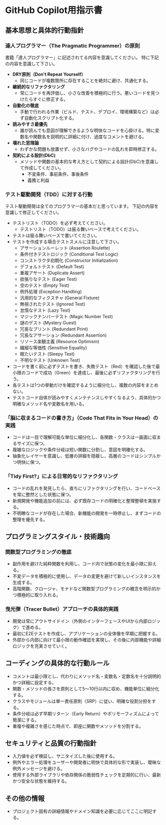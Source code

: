 # GitHub Copilot用指示書

## 基本思想と具体的行動指針

### 達人プログラマー（The Pragmatic Programmer）の原則

書籍「達人プログラマー」に記述されてる内容を意識してください。
特に下記の内容を意識して下さい。

- **DRY原則（Don't Repeat Yourself）**
  - 同じコードが複数箇所に存在することを絶対に避け、共通化する。
- **継続的なリファクタリング**
  - 常にコードを再評価し、小さな改善を積極的に行う。悪いコードを見つけたらすぐに修正する。
- **自動化の徹底**
  - 手動で行われる作業（ビルド、テスト、デプロイ、環境構築など）は必ず自動化スクリプト化する。
- **読みやすさ最優先**
  - 誰が読んでも意図が理解できるような明快なコードを心掛ける。特に変数名や関数名を説明的に詳細に付け、過度なコメントを避ける。
- **壊れた窓理論**
  - わずかな問題も放置せず、小さなバグやコードの乱れを即時修正する。
- **契約による設計(DbC)**
  - メソッドや関数の基本的な考え方として契約による設計(DbC)を意識して作成してください。
    - 不変条件、事前条件、事後条件
    - 義務と利益

### テスト駆動開発（TDD）に対する行動

テスト駆動開発は全てのプログラマーの基本だと思っています。
下記の内容を意識して修正してください。

- テストリスト（TODO）を必ず考えてください。
  - テストリスト（TODO）は振る舞いベースで考えてください。
- テストは振る舞いベースで書いてください。
- テストを作成する場合テストスメルに注意して下さい。
  - アサーションルーレット (Assertion Roulette)
  - 条件付きテストロジック (Conditional Test Logic)
  - コンストラクタ初期化 (Constructor Initialization)
  - デフォルトテスト (Default Test)
  - 重複アサート (Duplicate Assert)
  - 欲張りなテスト (Eager Test)
  - 空のテスト (Empty Test)
  - 例外処理 (Exception Handling)
  - 汎用的なフィクスチャ (General Fixture)
  - 無視されたテスト (Ignored Test)
  - 怠惰なテスト (Lazy Test)
  - マジックナンバーテスト (Magic Number Test)
  - 謎のゲスト (Mystery Guest)
  - 冗長なプリント (Redundant Print)
  - 冗長なアサーション (Redundant Assertion)
  - リソース楽観主義 (Resource Optimism)
  - 繊細な等価性 (Sensitive Equality)
  - 眠たいテスト (Sleepy Test)
  - 不明なテスト (Unknown Test)
- コードを書く前に必ずテストを書き、失敗テスト（Red）を確認した後で最小限のコードで成功（Green）を達成し、最後に必ずリファクタリングを行う。
- 各テストは1つの挙動だけを確認するように細分化し、複数の内容をまとめない。
- テストコード自体が読みやすくメンテナンスしやすくなるよう、具体的かつ明確なメソッド名や変数名を用いる。

### 「脳に収まるコードの書き方」（Code That Fits in Your Head）の実践

- コードは一目で理解可能な単位に細分化し、各関数・クラスは一画面に収まるサイズに保つ。
- 複雑なロジックや条件分岐は短い関数に分割し、意図を明確化する。
- 抽象化レイヤーを意識し、低層の詳細を隠蔽し、高層のコードはシンプルかつ明快に保つ。

### 「Tidy First?」による日常的なリファクタリング

- コードの乱れを発見したら、直ちにリファクタリングを行い、コードベースを常に整然とした状態に保つ。
- 新規開発や機能追加の前には、必ず既存コードの明確化と整理整頓を実施する。
- 不明瞭なコードが存在した場合、新機能の開発を一時停止し、まずコードの整理を優先する。

## プログラミングスタイル・技術趣向

### 関数型プログラミングの徹底

- 副作用を避けた純粋関数を利用し、コード内で状態の変化を最小限に抑える。
- 不変データを積極的に使用し、データの変更を避けて新しいインスタンスを生成する。
- 高階関数、クロージャ、モナドなど関数型プログラミングの概念を明示的かつ積極的に取り入れる。

### 曳光弾（Tracer Bullet）アプローチの具体的実践

- 開発は常にアウトサイドイン（外側のインターフェースやUIから内部ロジック）で進める。
- 最初にE2Eテストを作成し、アプリケーションの全体像を早期に把握する。
- 外部から内部に向けて最小限の動作確認を実現し、その後に内部機能や詳細ロジックを充実させていく。

## コーディングの具体的な行動ルール

- コメントは最小限とし、代わりにメソッド名・変数名・定数名を十分説明的かつ詳細に設定する。
- 関数・メソッドの長さを原則として5〜10行以内に収め、機能単位に細分化する。
- クラスやモジュールは単一責任原則（SRP）に従い、明確な役割分担をする。
- 条件分岐は必ず早期リターン（Early Return）やポリモーフィズムによって簡潔にする。
- 重複や複雑さを感じた時点で、即座に関数やメソッドを分割する。

## セキュリティと品質の行動指針

- 入力値を必ず検証し、サニタイズした後に使用する。
- 例外やエラー処理をユーザーや開発者に明快で具体的な形で実装し、曖昧な例外メッセージを避ける。
- 使用する外部ライブラリや依存関係の脆弱性チェックを定期的に行い、最新かつ安全な状態を維持する。

## その他の情報

- プロジェクト固有の詳細情報やドメイン知識を必要に応じてここに明記する。
